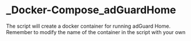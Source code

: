 # _Docker-Compose_adGuardHome

The script will create a docker container for running adGuard Home.
Remember to modify the name of the container in the script with your own
